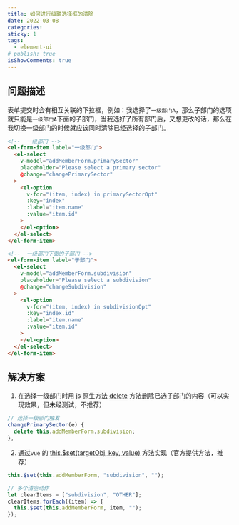 ```yaml
---
title: 如何进行级联选择框的清除
date: 2022-03-08
categories:
sticky: 1
tags:
  - element-ui
# publish: true
isShowComments: true
---
```


## 问题描述

表单提交时会有相互关联的下拉框，例如：我选择了`一级部门A`，那么子部门的选项就只能是`一级部门A`下面的子部门，当我选好了所有部门后，又想更改的话，那么在我切换一级部门的时候就应该同时清除已经选择的子部门。

```html
<!--  一级部门 -->
<el-form-item label="一级部门">
  <el-select
    v-model="addMemberForm.primarySector"
    placeholder="Please select a primary sector"
    @change="changePrimarySector"
  >
    <el-option
      v-for="(item, index) in primarySectorOpt"
      :key="index"
      :label="item.name"
      :value="item.id"
    >
    </el-option>
  </el-select>
</el-form-item>

<!--  一级部门下面的子部门 -->
<el-form-item label="子部门">
  <el-select
    v-model="addMemberForm.subdivision"
    placeholder="Please select a subdivision"
    @change="changeSubdivision"
  >
    <el-option
      v-for="(item, index) in subdivisionOpt"
      :key="index.id"
      :label="item.name"
      :value="item.id"
    >
    </el-option>
  </el-select>
</el-form-item>
```

## 解决方案

1. 在选择一级部门时用 js 原生方法 [delete](https://developer.mozilla.org/zh-CN/docs/Web/JavaScript/Reference/Operators/delete) 方法删除已选子部门的内容（可以实现效果，但未经测试，不推荐）

```js
// 选择一级部门触发
changePrimarySector(e) {
  delete this.addMemberForm.subdivision;
},
```

2. 通过`vue` 的 [this.\$set(targetObj, key, value)](https://cn.vuejs.org/v2/api/#Vue-set) 方法实现（官方提供方法，推荐）

```js
this.$set(this.addMemberForm, "subdivision", "");

// 多个清空动作
let clearItems = ["subdivision", "OTHER"];
clearItems.forEach((item) => {
  this.$set(this.addMemberForm, item, "");
});
```
